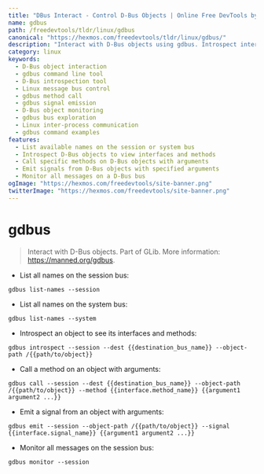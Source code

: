 ```yaml
---
title: "DBus Interact - Control D-Bus Objects | Online Free DevTools by Hexmos"
name: gdbus
path: /freedevtools/tldr/linux/gdbus
canonical: "https://hexmos.com/freedevtools/tldr/linux/gdbus/"
description: "Interact with D-Bus objects using gdbus. Introspect interfaces, call methods, and monitor signals on the bus with this free online tool, no registration required."
category: linux
keywords:
  - D-Bus object interaction
  - gdbus command line tool
  - D-Bus introspection tool
  - Linux message bus control
  - gdbus method call
  - gdbus signal emission
  - D-Bus object monitoring
  - gdbus bus exploration
  - Linux inter-process communication
  - gdbus command examples
features:
  - List available names on the session or system bus
  - Introspect D-Bus objects to view interfaces and methods
  - Call specific methods on D-Bus objects with arguments
  - Emit signals from D-Bus objects with specified arguments
  - Monitor all messages on a D-Bus bus
ogImage: "https://hexmos.com/freedevtools/site-banner.png"
twitterImage: "https://hexmos.com/freedevtools/site-banner.png"
---
```


# gdbus

> Interact with D-Bus objects.
> Part of GLib.
> More information: <https://manned.org/gdbus>.

- List all names on the session bus:

`gdbus list-names --session`

- List all names on the system bus:

`gdbus list-names --system`

- Introspect an object to see its interfaces and methods:

`gdbus introspect --session --dest {{destination_bus_name}} --object-path /{{path/to/object}}`

- Call a method on an object with arguments:

`gdbus call --session --dest {{destination_bus_name}} --object-path /{{path/to/object}} --method {{interface.method_name}} {{argument1 argument2 ...}}`

- Emit a signal from an object with arguments:

`gdbus emit --session --object-path /{{path/to/object}} --signal {{interface.signal_name}} {{argument1 argument2 ...}}`

- Monitor all messages on the session bus:

`gdbus monitor --session`
